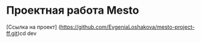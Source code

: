 # Проектная работа Mesto

[Ссылка на проект] (https://github.com/EvgeniaLoshakova/mesto-project-ff.git)cd dev

